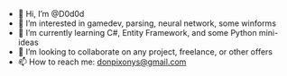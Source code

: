 - 👋 Hi, I’m @D0d0d
- 👀 I’m interested in gamedev, parsing, neural network, some winforms
- 🌱 I’m currently learning C#, Entity Framework, and some Python mini-ideas
- 💞️ I’m looking to collaborate on any project, freelance, or other offers
- 📫 How to reach me: donpixonys@gmail.com


